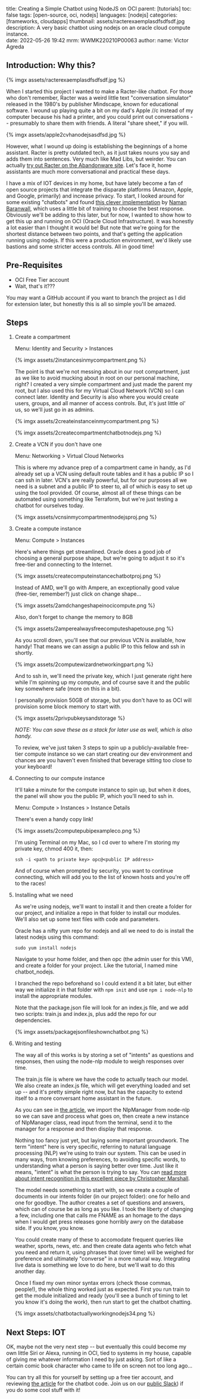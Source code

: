 
title: Creating a Simple Chatbot using NodeJS on OCI
parent: [tutorials]
toc: false
tags: [open-source, oci, nodejs]
languages: [nodejs]
categories: [frameworks, cloudapps]
thumbnail: assets/racterexaemplasdfsdfsdf.jpg
description: A very basic chatbot using nodejs on an oracle cloud compute instance.  
date: 2022-05-26 19:42
mrm: WWMK220210P00063
author:
    name: Victor Agreda 


## Introduction: Why this?

{% imgx assets/racterexaemplasdfsdfsdf.jpg %}

When I started this project I wanted to make a Racter-like chatbot. For those who don't remember, Racter was a weird little text "conversation simulator" released in the 1980's by publisher Mindscape, known for educational software. I wound up playing quite a bit on my dad's Apple //c instead of my computer because his had a printer, and you could print out conversations -- presumably to share them with friends. A literal "share sheet," if you will.

{% imgx assets/apple2cvhanodejsasdfsd.jpg %}

However, what I wound up doing is establishing the beginnings of a home assistant. Racter is pretty outdated tech, as it just takes nouns you say and adds them into sentences. Very much like Mad Libs, but weirder. You can actually [try out Racter on the Abandonware site](https://www.myabandonware.com/game/racter-4m/play-4m). Let's face it, home assistants are much more conversational and practical these days.

I have a mix of IOT devices in my home, but have lately become a fan of open source projects that integrate the disparate platforms (Amazon, Apple, and Google, primarily) and increase privacy. To start, I looked around for some existing "chatbots" and found [this clever implementation](https://github.com/Programmer101N/chatbot_nodejs) by [Naman Baranwall](https://github.com/Programmer101N), which uses a little bit of training to choose the best response. Obviously we'll be adding to this later, but for now, I wanted to show how to get this up and running on OCI (Oracle Cloud Infrastructure). It was honestly a lot easier than I thought it would be! But note that we're going for the shortest distance between two points, and that's getting the application running using nodejs. If this were a production environment, we'd likely use bastions and some stricter access controls. All in good time!

## Pre-Requisites 

* OCI Free Tier account
* Wait, that's it???

You may want a GitHub account if you want to branch the project as I did for extension later, but honestly this is all so simple you'll be amazed.

## Steps

1.  Create a compartment

	Menu: Identity and Security > Instances

	{% imgx assets/2instancesinmycompartment.png %}

	The point is that we're not messing about in our root compartment, just as we like to avoid mucking about in root on our personal machine, right? I created a very simple compartment and just made the parent my root, but I also used this for my Virtual Cloud Network (VCN) so I can connect later. Identity and Security is also where you would create users, groups, and all manner of access controls. But, it's just little ol' us, so we'll just go in as admins.

	{% imgx assets/2createinstanceinmycompartment.png %}

	{% imgx assets/2createcompartmentchatbotnodejs.png %}

2.  Create a VCN if you don't have one

	Menu: Networking > Virtual Cloud Networks

	This is where my advance prep of a compartment came in handy, as I'd already set up a VCN using default route tables and it has a public IP so I can ssh in later. VCN's are really powerful, but for our purposes all we need is a subnet and a public IP to steer to, all of which is easy to set up using the tool provided. Of course, almost all of these things can be automated using something like Terraform, but we're just testing a chatbot for ourselves today.

	{% imgx assets/vcnsinmycompartmentnodejsproj.png %}

3.  Create a compute instance

	Menu: Compute > Instances

	Here's where things get streamlined. Oracle does a good job of choosing a general purpose shape, but we're going to adjust it so it's free-tier and connecting to the Internet.

	{% imgx assets/createcomputeinstancechatbotproj.png %}

	Instead of AMD, we'll go with Ampere, an exceptionally good value (free-tier, remember?) just click on change shape...

	{% imgx assets/2amdchangeshapeinocicompute.png %}


	Also, don't forget to change the memory to 8GB

	{% imgx assets/2amperealwaysfreecomputeshapetouse.png %}

	As you scroll down, you'll see that our previous VCN is available, how handy! That means we can assign a public IP to this fellow and ssh in shortly.

	{% imgx assets/2computewizardnetworkingpart.png %}

	And to ssh in, we'll need the private key, which I just generate right here while I'm spinning up my compute, and of course save it and the public key somewhere safe (more on this in a bit).

	I personally provision 50GB of storage, but you don't have to as OCI will provision some block memory to start with.

	{% imgx assets/2privpubkeysandstorage %}

	*NOTE: You can save these as a stack for later use as well, which is also handy.*

	To review, we've just taken 3 steps to spin up a publicly-available free-tier compute instance so we can start creating our dev environment and chances are you haven't even finished that beverage sitting too close to your keyboard!

4.  Connecting to our compute instance

	It'll take a minute for the compute instance to spin up, but when it does, the panel will show you the public IP, which you'll need to ssh in. 

	Menu: Compute > Instances > Instance Details

	There's even a handy copy link!

	{% imgx assets/2computepubipexampleco.png %}

	I'm using Terminal on my Mac, so I cd over to where I'm storing my private key, chmod 400 it, then:

	```console
	ssh -i <path to private key> opc@<public IP address>
	```

	And of course when prompted by security, you want to continue connecting, which will add you to the list of known hosts and you're off to the races!

5.  Installing what we need

	As we're using nodejs, we'll want to install it and then create a folder for our project, and initialize a repo in that folder to install our modules. We'll also set up some text files with code and parameters.

	Oracle has a nifty yum repo for nodejs and all we need to do is install the latest nodejs using this command: 

	```console
	sudo yum install nodejs
	```

	Navigate to your home folder, and then opc (the admin user for this VM), and create a folder for your project. Like the tutorial, I named mine chatbot_nodejs.

	I branched the repo beforehand so I could extend it a bit later, but either way we initialize it in that folder with `npm init` and use `npm i node-nlp` to install the appropriate modules.

	Note that the package.json file will look for an index.js file, and we add two scripts: train.js and index.js, plus add the repo for our dependencies.

	{% imgx assets/packagejsonfileshownchatbot.png %}

6.  Writing and testing

	The way all of this works is by storing a set of "intents" as questions and responses, then using the node-nlp module to weigh responses over time.

	The train.js file is where we have the code to actually teach our model. We also create an index.js file, which will get everything loaded and set up -- and it's pretty simple right now, but has the capacity to extend itself to a more conversant home assistant in the future.

	As you can see in [the article](https://medium.com/geekculture/create-chatbot-with-nodejs-cf3d8bc3f302), we import the NlpManager from node-nlp so we can save and process what goes on, then create a new instance of NlpManager class, read input from the terminal, send it to the manager for a response and then display that response.

	Nothing too fancy just yet, but laying some important groundwork. The term "intent" here is very specific, referring to natural language processing (NLP) we're using to train our system. This can be used in many ways, from knowing preferences, to avoiding specific words, to understanding what a person is saying better over time. Just like it means, "intent" is what the person is trying to say. You can [read more about intent recognition in this excellent piece by Christopher Marshall](https://medium.com/mysuperai/what-is-intent-recognition-and-how-can-i-use-it-9ceb35055c4f).

	The model needs something to start with, so we create a couple of documents in our intents folder (in our project folder): one for hello and one for goodbye. The author creates a set of questions and answers, which can of course be as long as you like. I took the liberty of changing a few, including one that calls me FNAME as an homage to the days when I would get press releases gone horribly awry on the database side. If you know, you know.

	You could create many of these to accomodate frequent queries like weather, sports, news, etc. and then create data agents who fetch what you need and return it, using phrases that (over time) will be weighed for preference and ultimately "converse" in a more natural way. Integrating live data is something we love to do here, but we'll wait to do this another day.

	Once I fixed my own minor syntax errors (check those commas, people!), the whole thing worked just as expected. First you run train to get the module initialized and ready (you'll see a bunch of timing to let you know it's doing the work), then run start to get the chatbot chatting.

	{% imgx assets/chatbotactuallyworkingnodejs34.png %}

## Next Steps: IOT

OK, maybe not the very next step -- but eventually this could become my own little Siri or Alexa, running in OCI, tied to systems in my house, capable of giving me whatever information I need by just asking. Sort of like a certain comic book character who came to life on screen not too long ago...

You can try all this for yourself by setting up a free tier account, and reviewing [the article](https://medium.com/geekculture/create-chatbot-with-nodejs-cf3d8bc3f302) for the chatbot code. 
Join us on our [public Slack](https://bit.ly/devrel_slack)) if you do some cool stuff with it!



